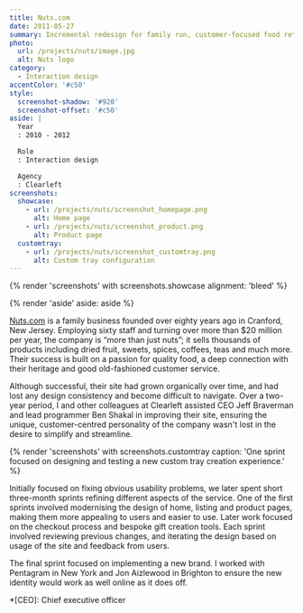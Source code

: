 ```yaml
---
title: Nuts.com
date: 2011-05-27
summary: Incremental redesign for family run, customer-focused food retailer.
photo:
  url: /projects/nuts/image.jpg
  alt: Nuts logo
category:
  - Interaction design
accentColor: '#c50'
style:
  screenshot-shadow: '#920'
  screenshot-offset: '#c50'
aside: |
  Year
  : 2010 - 2012

  Role
  : Interaction design

  Agency
  : Clearleft
screenshots:
  showcase:
    - url: /projects/nuts/screenshot_homepage.png
      alt: Home page
    - url: /projects/nuts/screenshot_product.png
      alt: Product page
  customtray:
    - url: /projects/nuts/screenshot_customtray.png
      alt: Custom tray configuration
---
```

{% render 'screenshots' with screenshots.showcase
  alignment: 'bleed'
%}

{% render 'aside'
  aside: aside
%}

[Nuts.com][1] is a family business founded over eighty years ago in Cranford, New Jersey. Employing sixty staff and turning over more than $20 million per year, the company is “more than just nuts”; it sells thousands of products including dried fruit, sweets, spices, coffees, teas and much more. Their success is built on a passion for quality food, a deep connection with their heritage and good old-fashioned customer service.

Although successful, their site had grown organically over time, and had lost any design consistency and become difficult to navigate. Over a two-year period, I and other colleagues at Clearleft assisted CEO Jeff Braverman and lead programmer Ben Shakal in improving their site, ensuring the unique, customer-centred personality of the company wasn't lost in the desire to simplify and streamline.

{% render 'screenshots' with screenshots.customtray
  caption: 'One sprint focused on designing and testing a new custom tray creation experience.'
%}

Initially focused on fixing obvious usability problems, we later spent short three-month sprints refining different aspects of the service. One of the first sprints involved modernising the design of home, listing and product pages, making them more appealing to users and easier to use. Later work focused on the checkout process and bespoke gift creation tools. Each sprint involved reviewing previous changes, and iterating the design based on usage of the site and feedback from users.

The final sprint focused on implementing a new brand. I worked with Pentagram in New York and Jon Aizlewood in Brighton to ensure the new identity would work as well online as it does off.

[1]: https://nuts.com

*[CEO]: Chief executive officer
